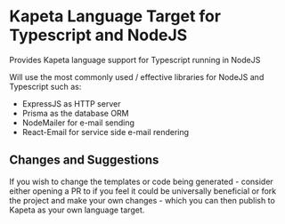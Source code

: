 # Kapeta Language Target for Typescript and NodeJS

Provides Kapeta language support for Typescript running in NodeJS

Will use the most commonly used / effective libraries for NodeJS and Typescript such as:

- ExpressJS as HTTP server
- Prisma as the database ORM
- NodeMailer for e-mail sending
- React-Email for service side e-mail rendering

## Changes and Suggestions

If you wish to change the templates or code being generated - consider either opening a PR
to if you feel it could be universally beneficial or fork the project and make your own changes -
which you can then publish to Kapeta as your own language target.
